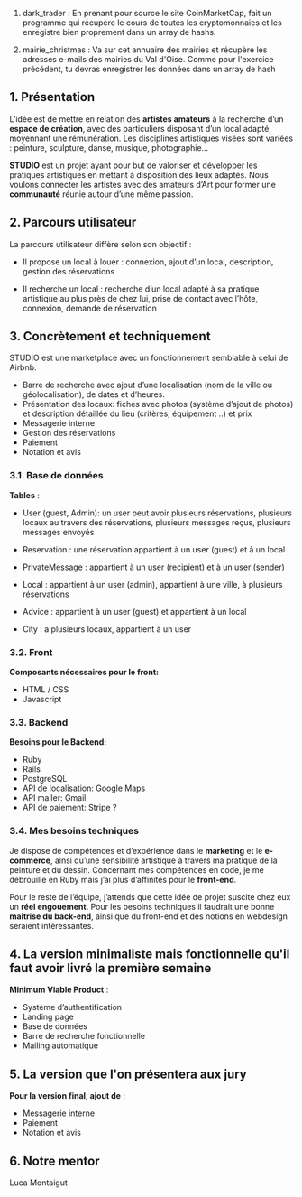 1. dark_trader : En prenant pour source le site CoinMarketCap, fait un programme qui récupère le cours de toutes les cryptomonnaies et les enregistre bien proprement dans un array de hashs.

2. mairie_christmas : Va sur cet annuaire des mairies et récupère les adresses e-mails des mairies du Val d'Oise. Comme pour l'exercice précédent, tu devras enregistrer les données dans un array de hash

## 1. Présentation

L’idée est de mettre en relation des **artistes amateurs** à la recherche d’un **espace de création**, avec des particuliers disposant d’un local adapté, moyennant une rémunération. Les disciplines artistiques visées sont variées : peinture, sculpture, danse, musique, photographie...

**STUDIO** est un projet ayant pour but de valoriser et développer les pratiques artistiques en mettant à disposition des lieux adaptés. Nous voulons connecter les artistes avec des amateurs d’Art pour former une **communauté** réunie autour d’une même passion.


## 2. Parcours utilisateur

La parcours utilisateur diffère selon son objectif :
 
* Il propose un local à louer : connexion, ajout d’un local,  description, gestion des réservations

* Il recherche un local : recherche d’un local adapté à sa pratique artistique au plus près de chez lui, prise de contact avec l’hôte, connexion, demande de réservation

## 3. Concrètement et techniquement

STUDIO est une marketplace avec un fonctionnement semblable à celui de Airbnb.
 
* Barre de recherche avec ajout d’une localisation (nom de la ville ou géolocalisation), de dates et d’heures.
* Présentation des locaux: fiches avec photos (système d’ajout de photos) et description détaillée du lieu (critères, équipement ..) et prix
* Messagerie interne
* Gestion des réservations
* Paiement
* Notation et avis

### 3.1. Base de données

**Tables** :

* User (guest, Admin): un user peut avoir plusieurs réservations, plusieurs locaux au travers des réservations, plusieurs messages reçus, plusieurs messages envoyés

* Reservation : une réservation appartient à un user (guest) et à un local

* PrivateMessage : appartient à un user (recipient) et à un user (sender)

* Local : appartient à un user (admin), appartient à une ville, à plusieurs réservations

* Advice : appartient à un user (guest) et appartient à un local

* City : a plusieurs locaux, appartient à un user

### 3.2. Front

**Composants nécessaires pour le front:**

* HTML / CSS
* Javascript

### 3.3. Backend

**Besoins pour le Backend:**
* Ruby
* Rails
* PostgreSQL
* API de localisation: Google Maps
* API mailer: Gmail
* API de paiement: Stripe ?


### 3.4. Mes besoins techniques

Je dispose de compétences et d’expérience dans le **marketing** et le **e-commerce**, ainsi qu’une sensibilité artistique à travers ma pratique de la peinture et du dessin. Concernant mes compétences en code, je me débrouille en Ruby mais j’ai plus d’affinités pour le **front-end**.

Pour le reste de l’équipe, j’attends que cette idée de projet suscite chez eux un **réel engouement**. Pour les besoins techniques il faudrait une bonne **maîtrise du back-end**, ainsi que du front-end et des notions en webdesign seraient intéressantes.

## 4. La version minimaliste mais fonctionnelle qu'il faut avoir livré la première semaine

**Minimum Viable Product** :

* Système d’authentification
* Landing page
* Base de données
* Barre de recherche fonctionnelle
* Mailing automatique


## 5. La version que l'on présentera aux jury

**Pour la version final, ajout de** :

* Messagerie interne
* Paiement
* Notation et avis

## 6. Notre mentor

Luca Montaigut 

